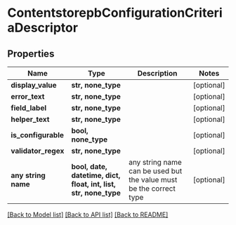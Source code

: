 # ContentstorepbConfigurationCriteriaDescriptor


## Properties
Name | Type | Description | Notes
------------ | ------------- | ------------- | -------------
**display_value** | **str, none_type** |  | [optional] 
**error_text** | **str, none_type** |  | [optional] 
**field_label** | **str, none_type** |  | [optional] 
**helper_text** | **str, none_type** |  | [optional] 
**is_configurable** | **bool, none_type** |  | [optional] 
**validator_regex** | **str, none_type** |  | [optional] 
**any string name** | **bool, date, datetime, dict, float, int, list, str, none_type** | any string name can be used but the value must be the correct type | [optional]

[[Back to Model list]](../README.md#documentation-for-models) [[Back to API list]](../README.md#documentation-for-api-endpoints) [[Back to README]](../README.md)


